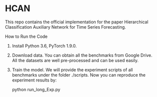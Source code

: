 # HCAN
This repo contains the official implementation for the paper Hierarchical Classification Auxiliary Network for Time Series Forecasting.

How to Run the Code

1. Install Python 3.6, PyTorch 1.9.0.
2. Download data. You can obtain all the benchmarks from Google Drive. All the datasets are well pre-processed and can be used easily.
3. Train the model. We will provide the experiment scripts of all benchmarks under the folder ./scripts. Now you can reproduce the experiment results by:

   python run_long_Exp.py
